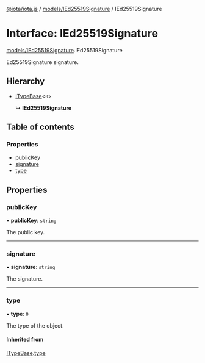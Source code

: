 [@iota/iota.js](../README.md) / [models/IEd25519Signature](../modules/models_ied25519signature.md) / IEd25519Signature

# Interface: IEd25519Signature

[models/IEd25519Signature](../modules/models_ied25519signature.md).IEd25519Signature

Ed25519Signature signature.

## Hierarchy

- [ITypeBase](models_itypebase.itypebase.md)<``0``\>

  ↳ **IEd25519Signature**

## Table of contents

### Properties

- [publicKey](models_ied25519signature.ied25519signature.md#publickey)
- [signature](models_ied25519signature.ied25519signature.md#signature)
- [type](models_ied25519signature.ied25519signature.md#type)

## Properties

### publicKey

• **publicKey**: `string`

The public key.

___

### signature

• **signature**: `string`

The signature.

___

### type

• **type**: ``0``

The type of the object.

#### Inherited from

[ITypeBase](models_itypebase.itypebase.md).[type](models_itypebase.itypebase.md#type)
